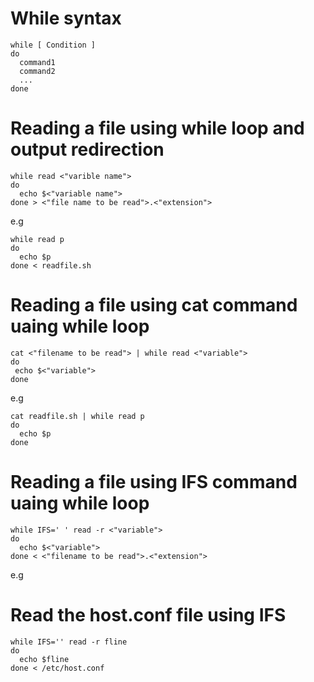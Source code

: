 # While syntax
```
while [ Condition ]
do 
  command1
  command2
  ...
done
```
# Reading a file using while loop and output redirection
```
while read <"varible name">
do 
  echo $<"variable name">
done > <"file name to be read">.<"extension">
```
e.g 
```
while read p
do
  echo $p
done < readfile.sh
```

# Reading a file using cat command uaing while loop
```
cat <"filename to be read"> | while read <"variable">
do 
 echo $<"variable">
done
```
e.g
```
cat readfile.sh | while read p
do 
  echo $p
done
```

# Reading a file using IFS command uaing while loop
```
while IFS=' ' read -r <"variable">
do 
  echo $<"variable">
done < <"filename to be read">.<"extension">
```
e.g
# Read the host.conf file using IFS
```
while IFS='' read -r fline
do
  echo $fline
done < /etc/host.conf
```
